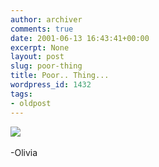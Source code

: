 ```yaml
---
author: archiver
comments: true
date: 2001-06-13 16:43:41+00:00
excerpt: None
layout: post
slug: poor-thing
title: Poor.. Thing...
wordpress_id: 1432
tags:
- oldpost
---
```


<img src="http://www.anyfun.net/pics/pics/road17.jpg"><br /><br />-Olivia